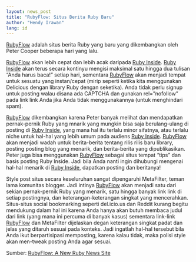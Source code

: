 ```yaml
---
layout: news_post
title: "RubyFlow: Situs Berita Ruby Baru"
author: "Hendy Irawan"
lang: id
---
```


[RubyFlow][1] adalah situs berita Ruby yang baru yang dikembangkan oleh
Peter Cooper beberapa hari yang lalu.

[RubyFlow][1] akan lebih cepat dan lebih acak daripada [Ruby Inside][2].
[Ruby Inside][2] akan terus secara kontinyu mengisi maksimal satu hingga
dua tulisan “Anda harus baca!” setiap hari, sementara [RubyFlow][1] akan
menjadi tempat untuk sesuatu yang instan/cepat (mirip seperti ketika
kita menggunakan Delicious dengan library Ruby dengan seketika). Anda
tidak perlu signup untuk posting walau disana ada CAPTCHA dan gunakan
rel=”nofollow” pada link link Anda jika Anda tidak menggunakannya (untuk
menghindari spam).

[RubyFlow][1] dikembangkan karena Peter banyak melihat dan mendapatkan
pernak-pernik Ruby yang mnarik yang mungkin bisa saja berulang-ulang di
posting di [Ruby Inside][2], yang mana hal itu terlalu minor sifatnya,
atau terlalu niche untuk hal-hal yang lebih umum pada audiens [Ruby
Inside][2]. [RubyFlow][1] akan menjadi wadah untuk berita-berita tentang
rilis rilis baru library, posting posting blog yang menarik, dan
berita-berita yang dipublikasikan. Peter juga bisa menggunakan
[RubyFlow][1] sebagai situs tempat “tips” dan basis posting Ruby Inside.
Jadi bila Anda nanti ingin dihubungi mengenai hal-hal menarik di [Ruby
Inside][2], dapatkan posting dan beritanya!

Style post situs secara keseluruhan sangat dipengaruhi MetaFilter, teman
lama komunitas blogger. Jadi intinya [RubyFlow][1] akan menjadi satu
dari sekian pernak-pernik Ruby yang menarik, satu hingga banyak link
link di setiap postingnya, dan keterangan-keterangan singkat yang
mencerahkan. Situs-situs social bookmarking seperti del.icio.us dan
Reddit kurang begitu mendukung dalam hal ini karena Anda hanya akan
butuh membaca judul dari link (yang mana ini percuma di banyak kasus)
sementara link-link [RubyFlow][1] dan MetaFilter dijelaskan degan
keterangan singkat padat dan jelas yang ditaruh sesuai pada konteks.
Jadi ingatlah hal-hal tersebut bila Anda ikut berpartisipasi memposting,
karena kalau tidak, maka polisi style akan men-tweak posting Anda agar
sesuai.

Sumber: [RubyFlow: A New Ruby News Site][3]



[1]: http://www.rubyflow.com 
[2]: http://www.rubyinside.com 
[3]: http://www.rubyinside.com/rubyflow-a-new-ruby-news-site-851.html 
